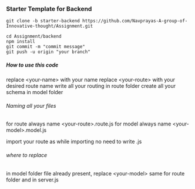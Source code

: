 ### Starter Template for Backend

```
git clone -b starter-backend https://github.com/Navprayas-A-group-of-Innovative-thought/Assignment.git
```

```
cd Assignment/backend
npm install
git commit -m "commit message"
git push -u origin "your branch"
```

##### How to use this code

replace \<your-name> with your name
replace \<your-route> with your desired route name
write all your routing in route folder
create all your schema in model folder

###### Naming all your files

for route always name \<your-route>.route.js
for model always name \<your-model>.model.js

import your route as
while importing no need to write .js
<br>
###### where to replace

in model folder file already present, replace \<your-model>
same for route folder
and in server.js